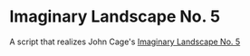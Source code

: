 # Imaginary Landscape No. 5
A script that realizes John Cage's [Imaginary Landscape No. 5](https://en.wikipedia.org/wiki/Imaginary_Landscape_No._5)
